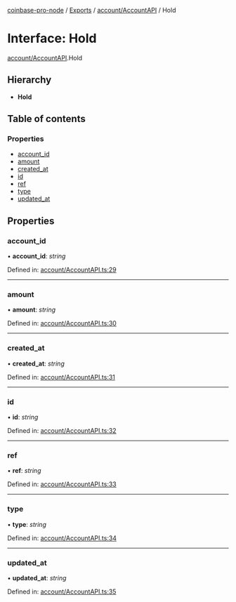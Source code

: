 [coinbase-pro-node](../../README.md) / [Exports](../../modules.md) / [account/AccountAPI](../../modules/account_accountapi.md) / Hold

# Interface: Hold

[account/AccountAPI](../../modules/account_accountapi.md).Hold

## Hierarchy

- **Hold**

## Table of contents

### Properties

- [account_id](accountapi.hold.md#account_id)
- [amount](accountapi.hold.md#amount)
- [created_at](accountapi.hold.md#created_at)
- [id](accountapi.hold.md#id)
- [ref](accountapi.hold.md#ref)
- [type](accountapi.hold.md#type)
- [updated_at](accountapi.hold.md#updated_at)

## Properties

### account_id

• **account_id**: _string_

Defined in: [account/AccountAPI.ts:29](https://github.com/bennycode/coinbase-pro-node/blob/bf1bcdd/src/account/AccountAPI.ts#L29)

---

### amount

• **amount**: _string_

Defined in: [account/AccountAPI.ts:30](https://github.com/bennycode/coinbase-pro-node/blob/bf1bcdd/src/account/AccountAPI.ts#L30)

---

### created_at

• **created_at**: _string_

Defined in: [account/AccountAPI.ts:31](https://github.com/bennycode/coinbase-pro-node/blob/bf1bcdd/src/account/AccountAPI.ts#L31)

---

### id

• **id**: _string_

Defined in: [account/AccountAPI.ts:32](https://github.com/bennycode/coinbase-pro-node/blob/bf1bcdd/src/account/AccountAPI.ts#L32)

---

### ref

• **ref**: _string_

Defined in: [account/AccountAPI.ts:33](https://github.com/bennycode/coinbase-pro-node/blob/bf1bcdd/src/account/AccountAPI.ts#L33)

---

### type

• **type**: _string_

Defined in: [account/AccountAPI.ts:34](https://github.com/bennycode/coinbase-pro-node/blob/bf1bcdd/src/account/AccountAPI.ts#L34)

---

### updated_at

• **updated_at**: _string_

Defined in: [account/AccountAPI.ts:35](https://github.com/bennycode/coinbase-pro-node/blob/bf1bcdd/src/account/AccountAPI.ts#L35)
